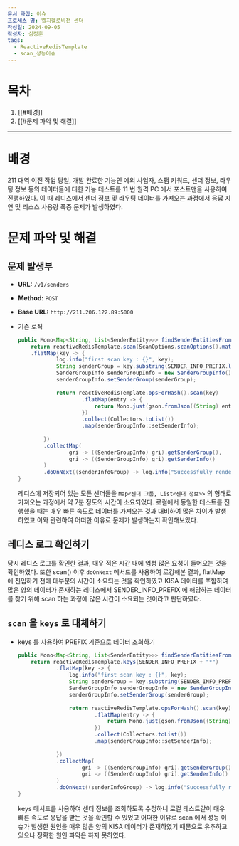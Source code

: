 ```yaml
---
문서 타입: 이슈
프로세스 명: 엘지헬로비전 센더
작성일: 2024-09-05
작성자: 심정훈
tags:
  - ReactiveRedisTemplate
  - scan_성능이슈
---
```


# 목차

1. [[#배경]]
2. [[#문제 파악 및 해결]]

---

# 배경

211 대역 이전 작업 당일, 개발 완료한 기능인 예외 사업자, 스팸 키워드, 센더 정보, 라우팅 정보 등의 데이터들에 대한 기능 테스트를 11 번 원격 PC 에서 포스트맨을 사용하여 진행하였다. 이 때 레디스에서 센더 정보 및 라우팅 데이터를 가져오는 과정에서 응답 지연 및 리소스 사용량 폭증 문제가 발생하였다.

# 문제 파악 및 해결


## 문제 발생부

- **URL:** `/v1/senders`
- **Method:** `POST`
- **Base URL:** `http://211.206.122.89:5000`

- 기존 로직
	```java
	public Mono<Map<String, List<SenderEntity>>> findSenderEntitiesFromRedis() {
		return reactiveRedisTemplate.scan(ScanOptions.scanOptions().match(SENDER_INFO_PREFIX + "*").count(10).build())
		.flatMap(key -> {  
	            log.info("first scan key : {}", key);  
	            String senderGroup = key.substring(SENDER_INFO_PREFIX.length());  
	            SenderGroupInfo senderGroupInfo = new SenderGroupInfo();  
	            senderGroupInfo.setSenderGroup(senderGroup);  
	  
	            return reactiveRedisTemplate.opsForHash().scan(key)  
	                    .flatMap(entry -> {  
	                        return Mono.just(gson.fromJson((String) entry.getValue(), SenderEntity.class));  
	                    })  
	                    .collect(Collectors.toList())  
	                    .map(senderGroupInfo::setSenderInfo);  
	  
	        })  
	        .collectMap(  
	                gri -> ((SenderGroupInfo) gri).getSenderGroup(),  
	                gri -> ((SenderGroupInfo) gri).getSenderInfo()  
	        )  
	        .doOnNext((senderInfoGroup) -> log.info("Successfully render senderInfoGroup : {}", senderInfoGroup));
	}
	```

	레디스에 저장되어 있는 모든 센더들을 `Map<센더 그룹, List<센더 정보>>` 의 형태로 가져오는 과정에서 약 7분 정도의 시간이 소요되었다. 로컬에서 동일한 테스트를 진행했을 때는 매우 빠른 속도로 데이터를 가져오는 것과 대비하여 많은 차이가 발생하였고 이와 관련하여 어떠한 이유로 문제가 발생하는지 확인해보았다.


## 레디스 로그 확인하기

당시 레디스 로그를 확인한 결과, 매우 적은 시간 내에 엄청 많은 요청이 들어오는 것을 확인하였다. 또한 scan() 이후 `doOnNext` 메서드를 사용하여 로깅해본 결과, flatMap 에 진입하기 전에 대부분의 시간이 소요되는 것을 확인하였고 KISA 데이터를 포함하여 많은 양의 데이터가 존재하는 레디스에서 SENDER_INFO_PREFIX 에 해당하는 데이터를 찾기 위해 scan 하는 과정에 많은 시간이 소요되는 것이라고 판단하였다.


## `scan` 을 `keys` 로 대체하기

- keys 를 사용하여 PREFIX 기준으로 데이터 조회하기
	```java
	public Mono<Map<String, List<SenderEntity>>> findSenderEntitiesFromRedis() {
		return reactiveRedisTemplate.keys(SENDER_INFO_PREFIX + "*")
				.flatMap(key -> {  
		            log.info("first scan key : {}", key);  
		            String senderGroup = key.substring(SENDER_INFO_PREFIX.length());  
		            SenderGroupInfo senderGroupInfo = new SenderGroupInfo();  
		            senderGroupInfo.setSenderGroup(senderGroup);  
		  
		            return reactiveRedisTemplate.opsForHash().scan(key)  
		                    .flatMap(entry -> {  
		                        return Mono.just(gson.fromJson((String) entry.getValue(), SenderEntity.class));  
		                    })  
		                    .collect(Collectors.toList())  
		                    .map(senderGroupInfo::setSenderInfo);  
		  
		        })  
		        .collectMap(  
		                gri -> ((SenderGroupInfo) gri).getSenderGroup(),  
		                gri -> ((SenderGroupInfo) gri).getSenderInfo()  
		        )  
		        .doOnNext((senderInfoGroup) -> log.info("Successfully render senderInfoGroup : {}", senderInfoGroup));
	}
	```

	keys 메서드를 사용하여 센더 정보를 조회하도록 수정하니 로컬 테스트같이 매우 빠른 속도로 응답을 받는 것을 확인할 수 있었고 어떠한 이유로 scan 에서 성능 이슈가 발생한 원인을 매우 많은 양의 KISA 데이터가 존재하였기 때문으로 유추하고 있으나 정확한 원인 파악은 하지 못하였다. 
